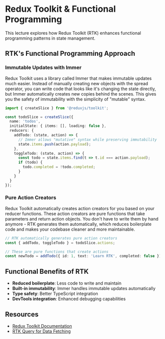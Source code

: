 # Redux Toolkit & Functional Programming

This lecture explores how Redux Toolkit (RTK) enhances functional programming patterns in state management.

## RTK's Functional Programming Approach

### Immutable Updates with Immer

Redux Toolkit uses a library called Immer that makes immutable updates much easier. Instead of manually creating new objects with the spread operator, you can write code that looks like it's changing the state directly, but Immer automatically creates new copies behind the scenes. This gives you the safety of immutability with the simplicity of "mutable" syntax.
```typescript
import { createSlice } from '@reduxjs/toolkit';

const todoSlice = createSlice({
  name: 'todos',
  initialState: { items: [], loading: false },
  reducers: {
    addTodo: (state, action) => {
      // Immer allows "mutative" syntax while preserving immutability
      state.items.push(action.payload);
    },
    toggleTodo: (state, action) => {
      const todo = state.items.find(t => t.id === action.payload);
      if (todo) {
        todo.completed = !todo.completed;
      }
    }
  }
});
```

### Pure Action Creators

Redux Toolkit automatically creates action creators for you based on your reducer functions. These action creators are pure functions that take parameters and return action objects. You don't have to write them by hand anymore - RTK generates them automatically, which reduces boilerplate code and makes your codebase cleaner and more maintainable.
```typescript
// RTK automatically generates pure action creators
const { addTodo, toggleTodo } = todoSlice.actions;

// These are pure functions that create actions
const newTodo = addTodo({ id: 1, text: 'Learn RTK', completed: false });
```

## Functional Benefits of RTK
- **Reduced boilerplate**: Less code to write and maintain
- **Built-in immutability**: Immer handles immutable updates automatically
- **Type safety**: Better TypeScript integration
- **DevTools integration**: Enhanced debugging capabilities

## Resources
- [Redux Toolkit Documentation](https://redux-toolkit.js.org/)
- [RTK Query for Data Fetching](https://redux-toolkit.js.org/rtk-query/overview)
